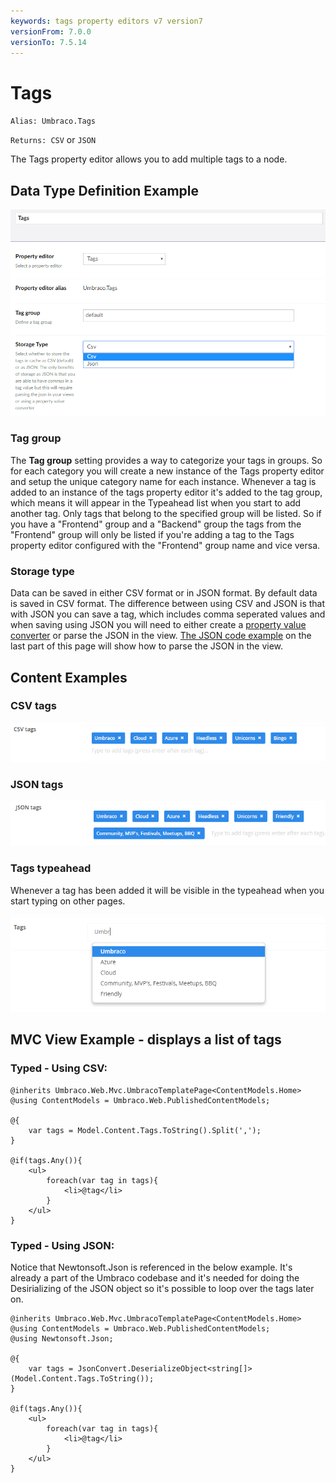 ```yaml
---
keywords: tags property editors v7 version7
versionFrom: 7.0.0
versionTo: 7.5.14
---
```


# Tags
`Alias: Umbraco.Tags`

`Returns: CSV` or `JSON`

The Tags property editor allows you to add multiple tags to a node.

## Data Type Definition Example

![Data Type Definition Example](images/tags/configuration.png)

### Tag group

The **Tag group** setting provides a way to categorize your tags in groups. So for each category you will create a new instance of the Tags property editor and setup the unique category name for each instance. Whenever a tag is added to an instance of the tags property editor it's added to the tag group, which means it will appear in the Typeahead list when you start to add another tag. Only tags that belong to the specified group will be listed. So if you have a "Frontend" group and a "Backend" group the tags from the "Frontend" group will only be listed if you're adding a tag to the Tags property editor configured with the "Frontend" group name and vice versa.

### Storage type

Data can be saved in either CSV format or in JSON format. By default data is saved in CSV format. The difference between using CSV and JSON is that with JSON you can save a tag, which includes comma seperated values and when saving using JSON you will need to either create a [property value converter](/Documentation/Extending/Property-Editors/value-converters "Read more about property value converters") or parse the JSON in the view. [The JSON code example](#typed-using-json) on the last part of this page will show how to parse the JSON in the view.

## Content Examples

### CSV tags

![CSV tags example](images/tags/7/csv-example.png)

### JSON tags

![JSON tags example](images/tags/7/json-example.png)

### Tags typeahead

Whenever a tag has been added it will be visible in the typeahead when you start typing on other pages.

![Tags typeahead example](images/tags/7/typeahead.png)

## MVC View Example - displays a list of tags

### Typed - Using CSV:
    @inherits Umbraco.Web.Mvc.UmbracoTemplatePage<ContentModels.Home>
    @using ContentModels = Umbraco.Web.PublishedContentModels;

    @{
	    var tags = Model.Content.Tags.ToString().Split(',');
    }

    @if(tags.Any()){
        <ul>
            foreach(var tag in tags){
                <li>@tag</li>
            }
        </ul>
    }

### Typed - Using JSON:
Notice that Newtonsoft.Json is referenced in the below example. It's already a part of the Umbraco codebase and it's needed for doing the Desirializing of the JSON object so it's possible to loop over the tags later on.

    @inherits Umbraco.Web.Mvc.UmbracoTemplatePage<ContentModels.Home>
    @using ContentModels = Umbraco.Web.PublishedContentModels;
    @using Newtonsoft.Json;

    @{
	    var tags = JsonConvert.DeserializeObject<string[]>(Model.Content.Tags.ToString());
    }

    @if(tags.Any()){
        <ul>
            foreach(var tag in tags){
                <li>@tag</li>
            }
        </ul>
    }
